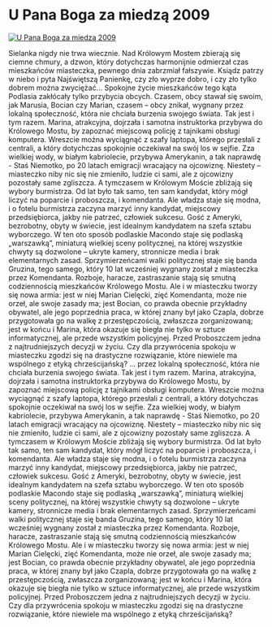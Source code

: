 U Pana Boga za miedzą 2009 
=============
[![U Pana Boga za miedzą 2009 ](http://vidos.pl/images/player.gif)](http://vidos.pl/u-pana-boga-za-miedza-2009)

 Sielanka nigdy nie trwa wiecznie. Nad Królowym Mostem zbierają się ciemne chmury, a dzwon, który dotychczas harmonijnie odmierzał czas mieszkańców miasteczka, pewnego dnia zabrzmiał fałszywie. Ksiądz patrzy w niebo i pyta Najświętszą Panienkę, czy zło wyprze dobro, i czy zło tylko dobrem można zwyciężać… Spokojne życie mieszkańców tego kąta Podlasia zakłócały tylko przybycia obcych. Czasem, obcy stawał się swoim, jak Marusia, Bocian czy Marian, czasem – obcy znikał, wygnany przez lokalną społeczność, która nie chciała burzenia swojego świata. Tak jest i tym razem. Marina, atrakcyjna, dojrzała i samotna instruktorka przybywa do Królowego Mostu, by zapoznać miejscową policję z tajnikami obsługi komputera. Wreszcie można wyciągnąć z szafy laptopa, którego przesłali z centrali, a który dotychczas spokojnie oczekiwał na swój los w sejfie. Zza wielkiej wody, w białym kabriolecie, przybywa Amerykanin, a tak naprawdę - Staś Niemotko, po 20 latach emigracji wracający na ojcowiznę. Niestety – miasteczko niby nic się nie zmieniło, ludzie ci sami, ale z ojcowizny pozostały same zgliszcza. A tymczasem w Królowym Moście zbliżają się wybory burmistrza. Od lat było tak samo, ten sam kandydat, który mógł liczyć na poparcie i proboszcza, i komendanta. Ale władza staje się modna, i o fotelu burmistrza zaczyna marzyć inny kandydat, miejscowy przedsiębiorca, jakby nie patrzeć, człowiek sukcesu. Gość z Ameryki, bezrobotny, obyty w świecie, jest idealnym kandydatem na szefa sztabu wyborczego. W ten oto sposób podlaskie Macondo staje się podlaską „warszawką”, miniaturą wielkiej sceny politycznej, na której wszystkie chwyty są dozwolone – ukryte kamery, stronnicze media i brak elementarnych zasad. Sprzymierzeńcami walki politycznej staje się banda Gruzina, tego samego, który 10 lat wcześniej wygnany został z miasteczka przez Komendanta. Rozboje, haracze, zastraszanie stają się smutną codziennością mieszkańców Królowego Mostu. Ale i w miasteczku tworzy się nowa armia: jest w niej Marian Cielęcki, zięć Komendanta, może nie orzeł, ale swoje zasady ma; jest Bocian, co prawda obecnie przykładny obywatel, ale jego poprzednia praca, w której znany był jako Czapla, dobrze przygotowała go na walkę z przestępczością, zwłaszcza zorganizowaną; jest w końcu i Marina, która okazuje się biegła nie tylko w sztuce informatycznej, ale przede wszystkim policyjnej. Przed Proboszczem jedna z najtrudniejszych decyzji w życiu. Czy dla przywrócenia spokoju w miasteczku zgodzi się na drastyczne rozwiązanie, które niewiele ma wspólnego z etyką chrześcijańską?  ... przez lokalną społeczność, która nie chciała burzenia swojego świata. Tak jest i tym razem. Marina, atrakcyjna, dojrzała i samotna instruktorka przybywa do Królowego Mostu, by zapoznać miejscową policję z tajnikami obsługi komputera. Wreszcie można wyciągnąć z szafy laptopa, którego przesłali z centrali, a który dotychczas spokojnie oczekiwał na swój los w sejfie. Zza wielkiej wody, w białym kabriolecie, przybywa Amerykanin, a tak naprawdę - Staś Niemotko, po 20 latach emigracji wracający na ojcowiznę. Niestety – miasteczko niby nic się nie zmieniło, ludzie ci sami, ale z ojcowizny pozostały same zgliszcza. A tymczasem w Królowym Moście zbliżają się wybory burmistrza. Od lat było tak samo, ten sam kandydat, który mógł liczyć na poparcie i proboszcza, i komendanta. Ale władza staje się modna, i o fotelu burmistrza zaczyna marzyć inny kandydat, miejscowy przedsiębiorca, jakby nie patrzeć, człowiek sukcesu. Gość z Ameryki, bezrobotny, obyty w świecie, jest idealnym kandydatem na szefa sztabu wyborczego. W ten oto sposób podlaskie Macondo staje się podlaską „warszawką”, miniaturą wielkiej sceny politycznej, na której wszystkie chwyty są dozwolone – ukryte kamery, stronnicze media i brak elementarnych zasad. Sprzymierzeńcami walki politycznej staje się banda Gruzina, tego samego, który 10 lat wcześniej wygnany został z miasteczka przez Komendanta. Rozboje, haracze, zastraszanie stają się smutną codziennością mieszkańców Królowego Mostu. Ale i w miasteczku tworzy się nowa armia: jest w niej Marian Cielęcki, zięć Komendanta, może nie orzeł, ale swoje zasady ma; jest Bocian, co prawda obecnie przykładny obywatel, ale jego poprzednia praca, w której znany był jako Czapla, dobrze przygotowała go na walkę z przestępczością, zwłaszcza zorganizowaną; jest w końcu i Marina, która okazuje się biegła nie tylko w sztuce informatycznej, ale przede wszystkim policyjnej. Przed Proboszczem jedna z najtrudniejszych decyzji w życiu. Czy dla przywrócenia spokoju w miasteczku zgodzi się na drastyczne rozwiązanie, które niewiele ma wspólnego z etyką chrześcijańską?
